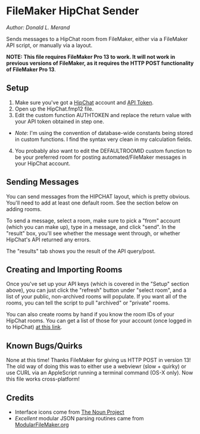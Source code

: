 FileMaker HipChat Sender
========================
*Author: Donald L. Merand*

Sends messages to a HipChat room from FileMaker, either via a FileMaker API script, or manually via a layout.

**NOTE: This file requires FileMaker Pro 13 to work. It will not work in previous versions of FileMaker, as it requires the HTTP POST functionality of FileMaker Pro 13**.


Setup
-----
1. Make sure you've got a [HipChat](http://www.hipchat.com) account and [API Token](https://www.hipchat.com/admin/api).
2. Open up the HipChat.fmp12 file.
3. Edit the custom function AUTHTOKEN and replace the return value with your API token obtained in step one.
  - *Note*: I'm using the convention of database-wide constants being stored in custom functions. I find the syntax very clean in my calculation fields.
4. You probably also want to edit the DEFAULTROOMID custom function to be your preferred room for posting automated/FileMaker messages in your HipChat account.


Sending Messages
----------------
You can send messages from the HIPCHAT layout, which is pretty obvious. You'll need to add at least one default room. See the section below on adding rooms.

To send a message, select a room, make sure to pick a "from" account (which you can make up), type in a message, and click "send". In the "result" box, you'll see whether the message went through, or whether HipChat's API returned any errors.

The "results" tab shows you the result of the API query/post.


Creating and Importing Rooms
----------------------------
Once you've set up your API keys (which is covered in the "Setup" section above), you can just click the "refresh" button under "select room", and a list of your public, non-archived rooms will populate. If you want all of the rooms, you can tell the script to pull "archived" or "private" rooms.

You can also create rooms by hand if you know the room IDs of your HipChat rooms. You can get a list of those for your account (once logged in to HipChat) [at this link](https://proof.hipchat.com/account/xmpp).



Known Bugs/Quirks
-----------------
None at this time! Thanks FileMaker for giving us HTTP POST in version 13! The old way of doing this was to either use a webviewr (slow + quirky) or use CURL via an AppleScript running a terminal command (OS-X only). Now this file works cross-platform!

Credits
-------
- Interface icons come from [The Noun Project](http://thenounproject.com)
- _Excellent_ modular JSON parsing routines came from [ModularFileMaker.org](http://www.modularfilemaker.org/2013/08/json/)
